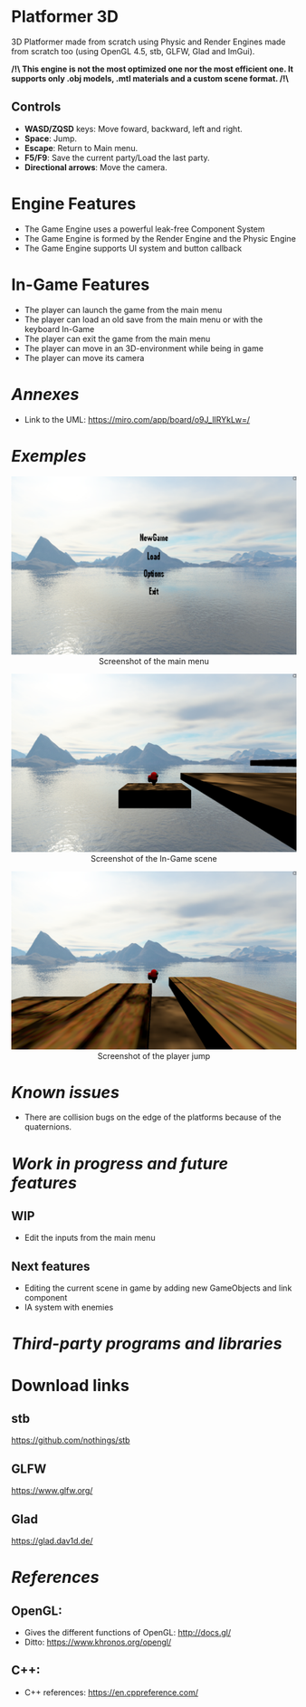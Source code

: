 Platformer 3D
===

3D Platformer made from scratch using Physic and Render Engines made from scratch too (using OpenGL 4.5, stb, GLFW, Glad and ImGui).

**/!\ This engine is not the most optimized one nor the most efficient one. It supports only .obj models, .mtl materials and a custom scene format. /!\\**

Controls
---
- **WASD/ZQSD** keys: Move foward, backward, left and right.
- **Space**: Jump.
- **Escape**: Return to Main menu.
- **F5/F9**: Save the current party/Load the last party.
- **Directional arrows**: Move the camera.


# Engine Features
* The Game Engine uses a powerful leak-free Component System
* The Game Engine is formed by the Render Engine and the Physic Engine
* The Game Engine supports UI system and button callback

# In-Game Features
* The player can launch the game from the main menu
* The player can load an old save from the main menu or with the keyboard In-Game
* The player can exit the game from the main menu
* The player can move in an 3D-environment while being in game
* The player can move its camera

***Annexes***
===
- Link to the UML:
https://miro.com/app/board/o9J_lIRYkLw=/

***Exemples***
===
<div style="text-align:center">

![Menu](screenshots/menu.png)
Screenshot of the main menu

![Scene](screenshots/scene.png)
Screenshot of the In-Game scene

![Jump](screenshots/jump.png)
Screenshot of the player jump

<div style="text-align:left">

***Known issues***
===
- There are collision bugs on the edge of the platforms because of the quaternions.

***Work in progress and future features***
===
WIP
---
- Edit the inputs from the main menu

Next features
---
- Editing the current scene in game by adding new GameObjects and link component
- IA system with enemies

***Third-party programs and libraries***
===

# Download links

stb
---
https://github.com/nothings/stb

GLFW
---
https://www.glfw.org/

Glad
---
https://glad.dav1d.de/

***References***
===
OpenGL:
---
- Gives the different functions of OpenGL:
http://docs.gl/
- Ditto:
https://www.khronos.org/opengl/

C++:
---
- C++ references: https://en.cppreference.com/